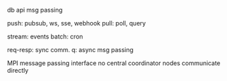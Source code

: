 ---
---
db
api
msg passing

push: pubsub, ws, sse, webhook
pull: poll, query

stream: events
batch: cron

req-resp: sync comm.
q: async msg passing

MPI
message passing interface
no central coordinator
nodes communicate directly

